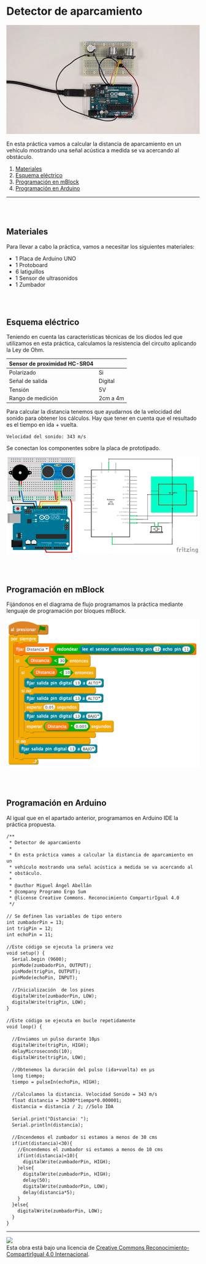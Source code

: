 # Detector de aparcamiento

![Animación](practica.gif)

En esta práctica vamos a calcular la distancia de aparcamiento en un vehículo mostrando una señal acústica a medida se va acercando al obstáculo.
 
1.  [Materiales](#materiales)
2.  [Esquema eléctrico](#esquema-eléctrico)
3.  [Programación en mBlock](#programación-en-mBlock)
4.  [Programación en Arduino](#programación-en-arduino)



---


<br><br>


## Materiales

Para llevar a cabo la práctica, vamos a necesitar los siguientes materiales:
- 1 Placa de Arduino UNO
- 1 Protoboard
- 6 latiguillos
- 1 Sensor de ultrasonidos
- 1 Zumbador


<br /><br />


## Esquema eléctrico

Teniendo en cuenta las características técnicas de los diodos led que utilizamos en esta práctica, calculamos la resistencia del circuito aplicando la Ley de Ohm.

| Sensor de proximidad HC-SR04  |           |
| ----------------------------- | --------- |
| Polarizado                    | Si        |
| Señal de salida               | Digital   |
| Tensión                       | 5V        |
| Rango de medición             | 2cm a 4m  |

Para calcular la distancia tenemos que ayudarnos de la velocidad del sonido para obtener los cálculos. Hay que tener en cuenta que el resultado es el tiempo en ida + vuelta.

```
Velocidad del sonido: 343 m/s
```

Se conectan los componentes sobre la placa de prototipado.

![Esquema eléctrico](fritzing.png)


<br /><br />


## Programación en mBlock

Fijándonos en el diagrama de flujo programamos la práctica mediante lenguaje de programación por bloques mBlock. 

![Programación en mBlock](mBlock.png)


<br /><br />


## Programación en Arduino

Al igual que en el apartado anterior, programamos en Arduino IDE la práctica propuesta.

```
/**
 * Detector de aparcamiento
 * 
 * En esta práctica vamos a calcular la distancia de aparcamiento en un 
 * vehículo mostrando una señal acústica a medida se va acercando al
 * obstáculo.
 * 
 * @author Miguel Ángel Abellán
 * @company Programo Ergo Sum
 * @license Creative Commons. Reconocimiento CompartirIgual 4.0
 */

// Se definen las variables de tipo entero
int zumbadorPin = 13;
int trigPin = 12;
int echoPin = 11;

//Este código se ejecuta la primera vez
void setup() {
  Serial.begin (9600);
  pinMode(zumbadorPin, OUTPUT);
  pinMode(trigPin, OUTPUT);
  pinMode(echoPin, INPUT);

  //Inicialización  de los pines
  digitalWrite(zumbadorPin, LOW);
  digitalWrite(trigPin, LOW);
}

//Este código se ejecuta en bucle repetidamente
void loop() {
  
  //Enviamos un pulso durante 10µs
  digitalWrite(trigPin, HIGH);
  delayMicroseconds(10);
  digitalWrite(trigPin, LOW);

  //Obtenemos la duración del pulso (ida+vuelta) en µs
  long tiempo;
  tiempo = pulseIn(echoPin, HIGH);

  //Calculamos la distancia. Velocidad Sonido = 343 m/s
  float distancia = 34300*tiempo*0.000001;
  distancia = distancia / 2; //Solo IDA

  Serial.print("Distancia: ");
  Serial.println(distancia);
  
  //Encendemos el zumbador si estamos a menos de 30 cms
  if(int(distancia)<30){
    //Encendemos el zumbador si estamos a menos de 10 cms
    if(int(distancia)<10){
      digitalWrite(zumbadorPin, HIGH);
    }else{
      digitalWrite(zumbadorPin, HIGH);
      delay(50);
      digitalWrite(zumbadorPin, LOW);
      delay(distancia*5);
    }
  }else{
    digitalWrite(zumbadorPin, LOW);
  }
}
```



---



<img src="http://i.creativecommons.org/l/by-sa/4.0/88x31.png" /><br>
Esta obra está bajo una licencia de [Creative Commons Reconocimiento-CompartirIgual 4.0 Internacional](https://creativecommons.org/licenses/by-sa/4.0/deed.es_ES).